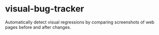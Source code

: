 # visual-bug-tracker
Automatically detect visual regressions by comparing screenshots of web pages before and after changes.
